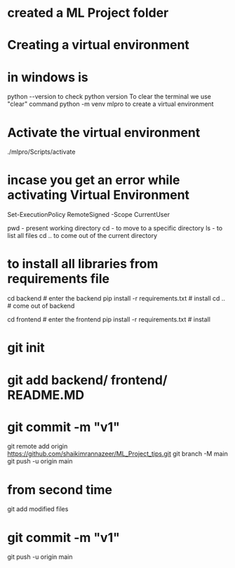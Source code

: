 # created a ML Project folder

# Creating a virtual environment
# in windows is
python --version to check python version
To clear the terminal we use "clear" command
python -m venv mlpro to create a virtual environment

# Activate the virtual environment
<!-- ./ven_name/Scripts/activate -->
./mlpro/Scripts/activate
# incase you get an error while activating Virtual Environment
Set-ExecutionPolicy RemoteSigned -Scope CurrentUser


pwd - present working directory
cd - to move to a specific directory
ls - to list all files
cd .. to come out of the current directory

# to install all libraries from requirements file
cd backend # enter the backend
pip install -r requirements.txt # install
cd .. # come out of backend

cd frontend # enter the frontend
pip install -r requirements.txt # install

# git init
# git add backend/ frontend/ README.MD
# git commit -m "v1"

git remote add origin https://github.com/shaikimrannazeer/ML_Project_tips.git
git branch -M main
git push -u origin main


# from second time

git add modified files
# git commit -m "v1"
git push -u origin main

